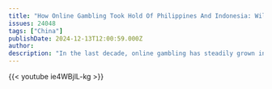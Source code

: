 ```yaml
---
title: "How Online Gambling Took Hold Of Philippines And Indonesia: Will The Crackdowns Help? | Insight"
issues: 24048
tags: ["China"]
publishDate: 2024-12-13T12:00:59.000Z
author: 
description: "In the last decade, online gambling has steadily grown in Southeast Asia. It is currently worth between USD800 million to 1.2 billion. Some countries, like the Philippines, actively pursued a piece of the lucrative gambling pie, legalising and promoting virtual casino operations known as POGOS. Yet, online gambling has left many punters in debt. It has also been associated with illicit activities like money laundering and human trafficking."
---
```


{{< youtube ie4WBjlL-kg >}}